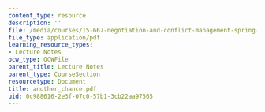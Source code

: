 ```yaml
---
content_type: resource
description: ''
file: /media/courses/15-667-negotiation-and-conflict-management-spring-2001/0c9886162e3f07c057b13cb22aa97565_another_chance.pdf
file_type: application/pdf
learning_resource_types:
- Lecture Notes
ocw_type: OCWFile
parent_title: Lecture Notes
parent_type: CourseSection
resourcetype: Document
title: another_chance.pdf
uid: 0c988616-2e3f-07c0-57b1-3cb22aa97565
---
```

